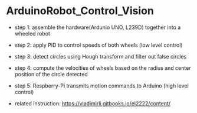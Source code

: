 # ArduinoRobot_Control_Vision

* step 1: assemble the hardware(Ardunio UNO, L239D) together into a wheeled robot

* step 2: apply PID to control speeds of both wheels (low level control)

* step 3: detect circles using Hough transform and filter out false circles

* step 4: compute the velocities of wheels based on the radius and center position of the circle detected

* step 5: Respberry-Pi transmits motion commands to Arduino (high level control)

* related instruction: https://vladimirli.gitbooks.io/el2222/content/
